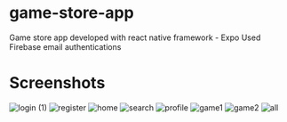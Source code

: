 # game-store-app
Game store app developed with react native framework - Expo
Used Firebase email authentications

# Screenshots

![login (1)](https://github.com/user-attachments/assets/bd814449-b587-420c-818e-e7f52bbe9b74)
![register](https://github.com/user-attachments/assets/4d0aa8c0-cdac-417d-8048-853431d5184f)
![home](https://github.com/user-attachments/assets/e8d25e3d-91e6-472b-a179-43765263fcbf)
![search](https://github.com/user-attachments/assets/e34a4859-3261-4fb4-acf1-54a2ccaaab41)
![profile](https://github.com/user-attachments/assets/2844beb5-5907-4042-8156-8dd45abff217)
![game1](https://github.com/user-attachments/assets/fbd255a4-589f-4583-b367-c80ca9f7f848)
![game2](https://github.com/user-attachments/assets/4366a09d-85ef-499a-bbc1-9f2253df740b)
![all](https://github.com/user-attachments/assets/3a226de4-fa1e-4400-8dea-3ef2fd616684)
